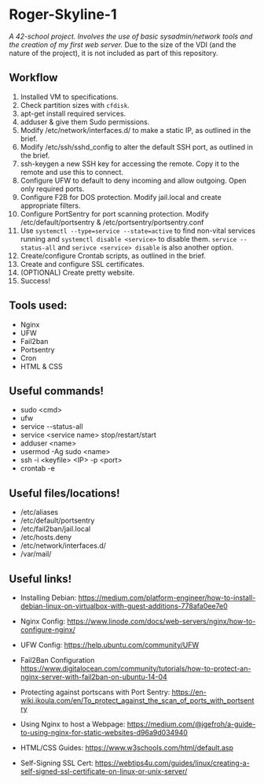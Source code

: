 # Roger-Skyline-1
*A 42-school project. Involves the use of basic sysadmin/network tools and the creation of my first web server.*
Due to the size of the VDI (and the nature of the project), it is not included as part of this repository.

## Workflow

1. Installed VM to specifications.
1. Check partition sizes with `cfdisk`.
1. apt-get install required services. 
1. adduser & give them Sudo permissions.
1. Modify /etc/network/interfaces.d/ to make a static IP, as outlined in the brief.
1. Modify /etc/ssh/sshd_config to alter the default SSH port, as outlined in the brief. 
1. ssh-keygen a new SSH key for accessing the remote. Copy it to the remote and use this to connect. 
1. Configure UFW to default to deny incoming and allow outgoing. Open only required ports.
1. Configure F2B for DOS protection. Modify jail.local and create appropriate filters.
1. Configure PortSentry for port scanning protection. Modify /etc/default/portsentry & /etc/portsentry/portsentry.conf
1. Use `systemctl --type=service --state=active` to find non-vital services running and `systemctl disable <service>` to disable them. `service --status-all` and `serivce <service> disable` is also another option.
1. Create/configure Crontab scripts, as outlined in the brief. 
1. Create and configure SSL certificates. 
  1. (OPTIONAL) Create pretty website.
1. Success!

## Tools used:

- Nginx 
- UFW
- Fail2ban
- Portsentry
- Cron
- HTML & CSS

## Useful commands!

- sudo <cmd\>
- ufw
- service --status-all
- service <service name\> stop/restart/start
- adduser <name\>
- usermod -Ag sudo <name\>
- ssh -i <keyfile\> <IP\> -p <port\>
- crontab -e 

## Useful files/locations!

- /etc/aliases
- /etc/default/portsentry
- /etc/fail2ban/jail.local
- /etc/hosts.deny
- /etc/network/interfaces.d/
- /var/mail/

## Useful links!  

* Installing Debian:
https://medium.com/platform-engineer/how-to-install-debian-linux-on-virtualbox-with-guest-additions-778afa0ee7e0

* Nginx Config:
https://www.linode.com/docs/web-servers/nginx/how-to-configure-nginx/

* UFW Config:
https://help.ubuntu.com/community/UFW

* Fail2Ban Configuration
https://www.digitalocean.com/community/tutorials/how-to-protect-an-nginx-server-with-fail2ban-on-ubuntu-14-04

* Protecting against portscans with Port Sentry:
https://en-wiki.ikoula.com/en/To_protect_against_the_scan_of_ports_with_portsentry

* Using Nginx to host a Webpage:
https://medium.com/@jgefroh/a-guide-to-using-nginx-for-static-websites-d96a9d034940

* HTML/CSS Guides:
https://www.w3schools.com/html/default.asp

* Self-Signing SSL Cert:
https://webtips4u.com/guides/linux/creating-a-self-signed-ssl-certificate-on-linux-or-unix-server/
